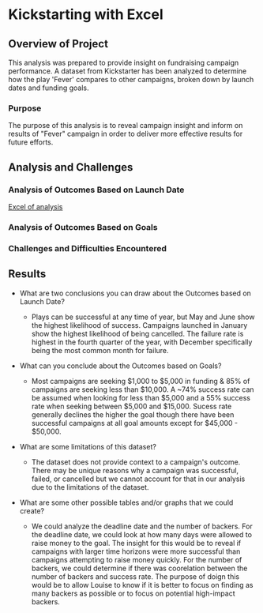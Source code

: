 # Kickstarting with Excel

## Overview of Project
This analysis was prepared to provide insight on fundraising campaign performance. A dataset from Kickstarter has been analyzed to determine how the play 'Fever' compares to other campaigns, broken down by launch dates and funding goals. 

### Purpose
The purpose of this analysis is to reveal campaign insight and inform on results of "Fever" campaign in order to deliver more effective results for future efforts.

## Analysis and Challenges

### Analysis of Outcomes Based on Launch Date
[Excel of analysis](https://github.com/user/repo/blob/branch/other_file.md)

### Analysis of Outcomes Based on Goals

### Challenges and Difficulties Encountered

## Results

- What are two conclusions you can draw about the Outcomes based on Launch Date? 
  - Plays can be successful at any time of year, but May and June show the highest likelihood of success. Campaigns launched in January show the highest likelihood of being cancelled. The failure rate is highest in the fourth quarter of the year, with December specifically being the most common month for failure. 

- What can you conclude about the Outcomes based on Goals? 
  -  Most campaigns are seeking $1,000 to $5,000 in funding & 85% of campaigns are seeking less than $10,000. A ~74% success rate can be assumed when looking for less than $5,000 and a 55% success rate when seeking between $5,000 and $15,000. Sucess rate generally declines the higher the goal though there have been successful campaigns at all goal amounts except for $45,000 - $50,000.

- What are some limitations of this dataset?
  -  The dataset does not provide context to a campaign's outcome. There may be unique reasons why a campaign was successful, failed, or cancelled but we cannot account for that in our analysis due to the limitations of the dataset. 

- What are some other possible tables and/or graphs that we could create?
  - We could analyze the deadline date and the number of backers. For the deadline date, we could look at how many days were allowed to raise money to the goal. The insight for this would be to reveal if campaigns with larger time horizons were more successful than campaigns attempting to raise money quickly. For the number of backers, we could determine if there was coorelation between the number of backers and success rate. The purpose of doign this would be to allow Louise to know if it is better to focus on finding as many backers as possible or to focus on potential high-impact backers. 
